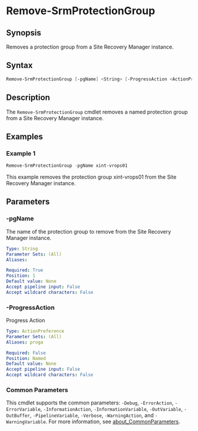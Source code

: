 # Remove-SrmProtectionGroup

## Synopsis

Removes a protection group from a Site Recovery Manager instance.

## Syntax

```powershell
Remove-SrmProtectionGroup [-pgName] <String> [-ProgressAction <ActionPreference>] [<CommonParameters>]
```

## Description

The `Remove-SrmProtectionGroup` cmdlet removes a named protection group from a Site Recovery Manager instance.

## Examples

### Example 1

```powershell
Remove-SrmProtectionGroup -pgName xint-vrops01
```

This example removes the protection group xint-vrops01 from the Site Recovery Manager instance.

## Parameters

### -pgName

The name of the protection group to remove from the Site Recovery Manager instance.

```yaml
Type: String
Parameter Sets: (All)
Aliases:

Required: True
Position: 1
Default value: None
Accept pipeline input: False
Accept wildcard characters: False
```

### -ProgressAction

Progress Action

```yaml
Type: ActionPreference
Parameter Sets: (All)
Aliases: proga

Required: False
Position: Named
Default value: None
Accept pipeline input: False
Accept wildcard characters: False
```

### Common Parameters

This cmdlet supports the common parameters: `-Debug`, `-ErrorAction`, `-ErrorVariable`, `-InformationAction`, `-InformationVariable`, `-OutVariable`, `-OutBuffer`, `-PipelineVariable`, `-Verbose`, `-WarningAction`, and `-WarningVariable`. For more information, see [about_CommonParameters](http://go.microsoft.com/fwlink/?LinkID=113216).
